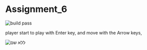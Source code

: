 # Assignment_6  

![build pass](https://img.shields.io/badge/build-pass-brightgreen)  

player start to play with Enter key,
and move with the Arrow keys, 

![ללא שם](https://user-images.githubusercontent.com/57867818/100528277-acb7dc80-31e3-11eb-897a-830b9d452762.png)
